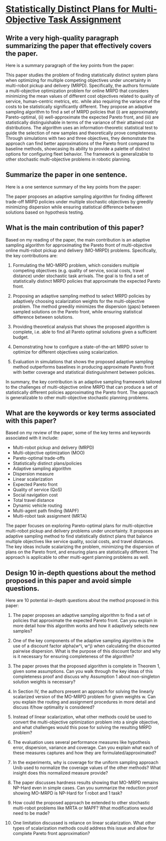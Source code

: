 # [Statistically Distinct Plans for Multi-Objective Task Assignment](https://arxiv.org/abs/2312.07292)

## Write a very high-quality paragraph summarizing the paper that effectively covers the paper.

 Here is a summary paragraph of the key points from the paper:

This paper studies the problem of finding statistically distinct system plans when optimizing for multiple competing objectives under uncertainty in multi-robot pickup and delivery (MRPD). Specifically, the authors formulate a multi-objective optimization problem for online MRPD that considers minimizing the mean values of different cost objectives related to quality of service, human-centric metrics, etc. while also requiring the variance of the costs to be statistically significantly different. They propose an adaptive sampling algorithm to find a set of MRPD policies that (i) are approximately Pareto-optimal, (ii) well-approximate the expected Pareto front, and (iii) are statistically distinguishable in terms of the variance of their attained cost distributions. The algorithm uses an information-theoretic statistical test to guide the selection of new samples and theoretically prove completeness. Through simulations with two and three objectives, they demonstrate the approach can find better approximations of the Pareto front compared to baseline methods, showcasing its ability to provide a palette of distinct options for configuring fleet behavior. The framework is generalizable to other stochastic multi-objective problems in robotic planning.


## Summarize the paper in one sentence.

 Here is a one sentence summary of the key points from the paper:

The paper proposes an adaptive sampling algorithm for finding different trade-off MRPD policies under multiple stochastic objectives by greedily minimizing dispersion while ensuring statistical difference between solutions based on hypothesis testing.


## What is the main contribution of this paper?

 Based on my reading of the paper, the main contribution is an adaptive sampling algorithm for approximating the Pareto front of multi-objective online multi-robot pickup and delivery (MO-MRPD) problems. Specifically, the key contributions are:

1) Formulating the MO-MRPD problem, which considers multiple competing objectives (e.g. quality of service, social costs, travel distance) under stochastic task arrivals. The goal is to find a set of statistically distinct MRPD policies that approximate the expected Pareto front.

2) Proposing an adaptive sampling method to select MRPD policies by adaptively choosing scalarization weights for the multi-objective problem. The method greedily minimizes the dispersion (gaps) between sampled solutions on the Pareto front, while ensuring statistical difference between solutions.

3) Providing theoretical analysis that shows the proposed algorithm is complete, i.e. able to find all Pareto optimal solutions given a sufficient budget.

4) Demonstrating how to configure a state-of-the-art MRPD solver to optimize for different objectives using scalarization. 

5) Evaluation in simulations that shows the proposed adaptive sampling method outperforms baselines in producing approximate Pareto front with better coverage and statistical distinguishment between policies.

In summary, the key contribution is an adaptive sampling framework tailored to the challenges of multi-objective online MRPD that can produce a set of statistically different policies approximating the Pareto front. The approach is generalizable to other multi-objective stochastic planning problems.


## What are the keywords or key terms associated with this paper?

 Based on my review of the paper, some of the key terms and keywords associated with it include:

- Multi-robot pickup and delivery (MRPD)
- Multi-objective optimization (MOO)
- Pareto-optimal trade-offs
- Statistically distinct plans/policies
- Adaptive sampling algorithm
- Dispersion measure
- Linear scalarization
- Expected Pareto front
- Quality of service (QoS)
- Social navigation cost 
- Total travel distance
- Dynamic vehicle routing
- Multi-agent path finding (MAPF)
- Multi-robot task assignment (MRTA)

The paper focuses on exploring Pareto-optimal plans for multi-objective multi-robot pickup and delivery problems under uncertainty. It proposes an adaptive sampling method to find statistically distinct plans that balance multiple objectives like service quality, social costs, and travel distances. The key ideas include scalarizing the problem, minimizing the dispersion of plans on the Pareto front, and ensuring plans are statistically different. The approach is applicable to other multi-agent planning problems as well.


## Design 10 in-depth questions about the method proposed in this paper and avoid simple questions.

 Here are 10 potential in-depth questions about the method proposed in this paper:

1. The paper proposes an adaptive sampling algorithm to find a set of policies that approximate the expected Pareto front. Can you explain in more detail how this algorithm works and how it adaptively selects new samples? 

2. One of the key components of the adaptive sampling algorithm is the use of a discount factor alpha(w^i, w^j) when calculating the discounted pairwise dispersion. What is the purpose of this discount factor and why is it necessary for ensuring completeness of the algorithm?

3. The paper proves that the proposed algorithm is complete in Theorem 1, given some assumptions. Can you walk through the key ideas of this completeness proof and discuss why Assumption 1 about non-singleton solution weights is necessary? 

4. In Section IV, the authors present an approach for solving the linearly scalarized version of the MO-MRPD problem for given weights w. Can you explain the routing and assignment procedures in more detail and discuss if/how optimality is considered?

5. Instead of linear scalarization, what other methods could be used to convert the multi-objective optimization problem into a single objective, and what challenges would this pose for solving the resulting MRPD problem?

6. The evaluation uses several performance measures like hypothesis error, dispersion, variance and coverage. Can you explain what each of these measures captures and how they are formulated/approximated? 

7. In the experiments, why is coverage for the uniform sampling approach Unib used to normalize the coverage values of the other methods? What insight does this normalized measure provide?

8. The paper discusses hardness results showing that MO-MRPD remains NP-Hard even in simple cases. Can you summarize the reduction proof showing MO-MRPD is NP-Hard for 1 robot and 1 task?

9. How could the proposed approach be extended to other stochastic multi-robot problems like MRTA or MAPF? What modifications would need to be made?

10. One limitation discussed is reliance on linear scalarization. What other types of scalarization methods could address this issue and allow for complete Pareto front approximation?

